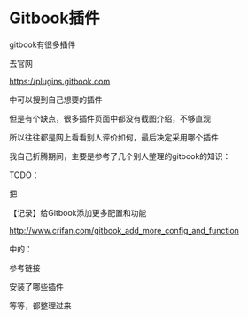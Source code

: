 # Gitbook插件

gitbook有很多插件

去官网

https://plugins.gitbook.com

中可以搜到自己想要的插件

但是有个缺点，很多插件页面中都没有截图介绍，不够直观

所以往往都是网上看看别人评价如何，最后决定采用哪个插件

我自己折腾期间，主要是参考了几个别人整理的gitbook的知识：


TODO：

把

【记录】给Gitbook添加更多配置和功能

http://www.crifan.com/gitbook_add_more_config_and_function

中的：

参考链接

安装了哪些插件

等等，都整理过来